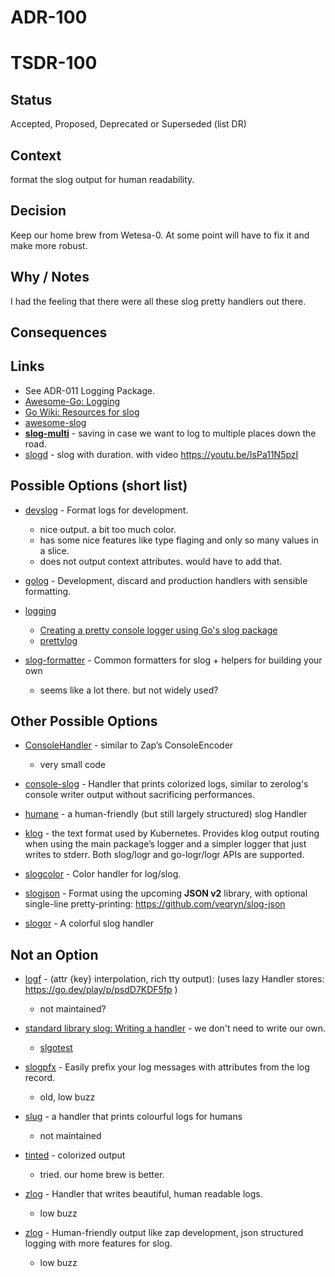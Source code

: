 # ADR-100
# TSDR-100

## Status

Accepted, Proposed, Deprecated or Superseded (list DR)

## Context

format the slog output for human readability.

## Decision

Keep our home brew from Wetesa-0. At some point will have to fix it and make
more robust.

## Why / Notes

I had the feeling that there were all these slog pretty handlers out there. 

## Consequences




## Links
- See ADR-011 Logging Package.
- [Awesome-Go: Logging](https://github.com/avelino/awesome-go?tab=readme-ov-file#logging)
- [Go Wiki: Resources for slog](https://go.dev/wiki/Resources-for-slog)
- [awesome-slog](https://github.com/go-slog/awesome-slog)
- **[slog-multi](https://github.com/samber/slog-multi)** - saving in case we want to log to multiple places down the road.
- [slogd](https://github.com/kaihendry/slogd) - slog with duration. with video https://youtu.be/IsPa11N5pzI

## Possible Options (short list)

- [devslog](https://github.com/golang-cz/devslog) - Format logs for development.
  - nice output. a bit too much color.
  - has some nice features like type flaging and only so many values in a slice.
  - does not output context attributes. would have to add that.

- [golog](https://github.com/primalskill/golog) - Development, discard and production handlers with sensible formatting.
- [logging](https://github.com/dusted-go/logging)
  - [Creating a pretty console logger using Go's slog package](https://dusted.codes/creating-a-pretty-console-logger-using-gos-slog-package)
  - [prettylog](https://github.com/sytallax/prettylog)
- [slog-formatter](https://github.com/samber/slog-formatter) - Common formatters for slog + helpers for building your own
  - seems like a lot there. but not widely used?

## Other Possible Options

- [ConsoleHandler](https://gist.github.com/wijayaerick/de3de10c47a79d5310968ba5ff101a19) - similar to Zap’s ConsoleEncoder
  - very small code
- [console-slog](https://github.com/phsym/console-slog) - Handler that prints colorized logs, similar to zerolog's console writer output without sacrificing performances.
- [humane](https://github.com/telemachus/humane) - a human-friendly (but still largely structured) slog Handler
- [klog](https://github.com/kubernetes/klog) - the text format used by Kubernetes. Provides klog output routing when using the main package’s logger and a simpler logger that just writes to stderr. Both slog/logr and go-logr/logr APIs are supported.
- [slogcolor](https://github.com/MatusOllah/slogcolor) - Color handler for log/slog.

- [slogjson](https://github.com/veqryn/slog-json) - Format using the upcoming **JSON v2** library, with optional single-line pretty-printing: https://github.com/veqryn/slog-json
- [slogor](https://gitlab.com/greyxor/slogor) - A colorful slog handler

## Not an Option

- [logf](https://pkg.go.dev/github.com/AndrewHarrisSPU/logf) - (attr {key} interpolation, rich tty output):  (uses lazy Handler stores: https://go.dev/play/p/psdD7KDF5fp )
  - not maintained?
- [standard library slog: Writing a handler](https://pkg.go.dev/log/slog@go1.24.1#hdr-Writing_a_handler) - we don't need to write our own.
  - [slgotest](https://pkg.go.dev/testing/slogtest@go1.24.1)

- [slogpfx](https://github.com/dpotapov/slogpfx) - Easily prefix your log messages with attributes from the log record.
  - old, low buzz


- [slug](https://github.com/dotse/slug) - a handler that prints colourful logs for humans
  - not maintained
- [tinted](https://pkg.go.dev/github.com/lmittmann/tint) - colorized output
  - tried. our home brew is better.  
- [zlog](https://github.com/jeffry-luqman/zlog) - Handler that writes beautiful, human readable logs.
  - low buzz
- [zlog](https://github.com/icefed/zlog) - Human-friendly output like zap development, json structured logging with more features for slog.
  - low buzz  